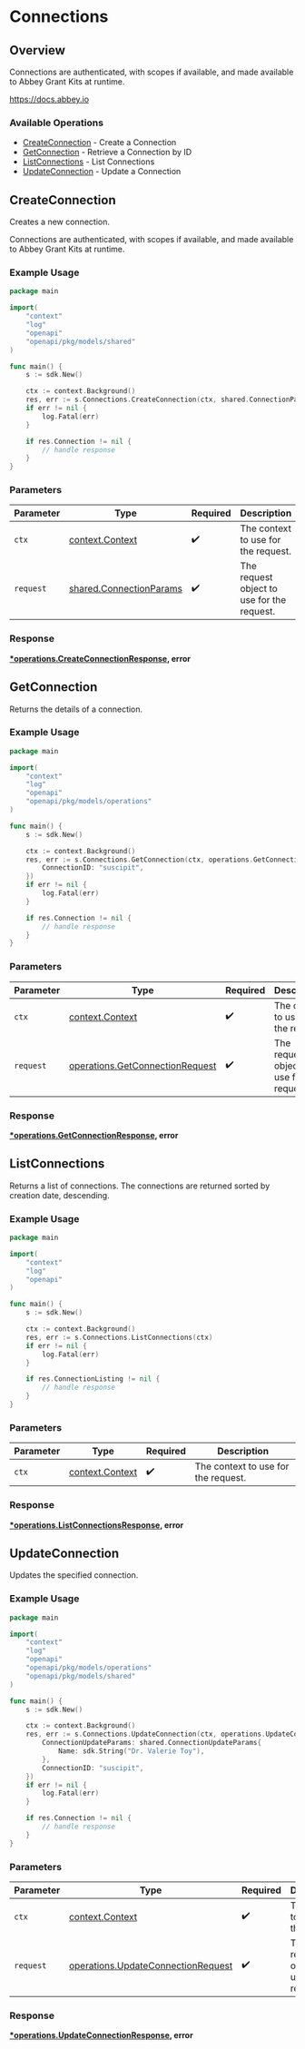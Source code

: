# Connections

## Overview

Connections are authenticated, with scopes if available, and made available to Abbey Grant Kits at runtime.


<https://docs.abbey.io>
### Available Operations

* [CreateConnection](#createconnection) - Create a Connection
* [GetConnection](#getconnection) - Retrieve a Connection by ID
* [ListConnections](#listconnections) - List Connections
* [UpdateConnection](#updateconnection) - Update a Connection

## CreateConnection

Creates a new connection.

Connections are authenticated, with scopes if available, and made available to Abbey Grant Kits at runtime.


### Example Usage

```go
package main

import(
	"context"
	"log"
	"openapi"
	"openapi/pkg/models/shared"
)

func main() {
    s := sdk.New()

    ctx := context.Background()
    res, err := s.Connections.CreateConnection(ctx, shared.ConnectionParams{})
    if err != nil {
        log.Fatal(err)
    }

    if res.Connection != nil {
        // handle response
    }
}
```

### Parameters

| Parameter                                                          | Type                                                               | Required                                                           | Description                                                        |
| ------------------------------------------------------------------ | ------------------------------------------------------------------ | ------------------------------------------------------------------ | ------------------------------------------------------------------ |
| `ctx`                                                              | [context.Context](https://pkg.go.dev/context#Context)              | :heavy_check_mark:                                                 | The context to use for the request.                                |
| `request`                                                          | [shared.ConnectionParams](../../models/shared/connectionparams.md) | :heavy_check_mark:                                                 | The request object to use for the request.                         |


### Response

**[*operations.CreateConnectionResponse](../../models/operations/createconnectionresponse.md), error**


## GetConnection

Returns the details of a connection.

### Example Usage

```go
package main

import(
	"context"
	"log"
	"openapi"
	"openapi/pkg/models/operations"
)

func main() {
    s := sdk.New()

    ctx := context.Background()
    res, err := s.Connections.GetConnection(ctx, operations.GetConnectionRequest{
        ConnectionID: "suscipit",
    })
    if err != nil {
        log.Fatal(err)
    }

    if res.Connection != nil {
        // handle response
    }
}
```

### Parameters

| Parameter                                                                          | Type                                                                               | Required                                                                           | Description                                                                        |
| ---------------------------------------------------------------------------------- | ---------------------------------------------------------------------------------- | ---------------------------------------------------------------------------------- | ---------------------------------------------------------------------------------- |
| `ctx`                                                                              | [context.Context](https://pkg.go.dev/context#Context)                              | :heavy_check_mark:                                                                 | The context to use for the request.                                                |
| `request`                                                                          | [operations.GetConnectionRequest](../../models/operations/getconnectionrequest.md) | :heavy_check_mark:                                                                 | The request object to use for the request.                                         |


### Response

**[*operations.GetConnectionResponse](../../models/operations/getconnectionresponse.md), error**


## ListConnections

Returns a list of connections.
The connections are returned sorted by creation date, descending.


### Example Usage

```go
package main

import(
	"context"
	"log"
	"openapi"
)

func main() {
    s := sdk.New()

    ctx := context.Background()
    res, err := s.Connections.ListConnections(ctx)
    if err != nil {
        log.Fatal(err)
    }

    if res.ConnectionListing != nil {
        // handle response
    }
}
```

### Parameters

| Parameter                                             | Type                                                  | Required                                              | Description                                           |
| ----------------------------------------------------- | ----------------------------------------------------- | ----------------------------------------------------- | ----------------------------------------------------- |
| `ctx`                                                 | [context.Context](https://pkg.go.dev/context#Context) | :heavy_check_mark:                                    | The context to use for the request.                   |


### Response

**[*operations.ListConnectionsResponse](../../models/operations/listconnectionsresponse.md), error**


## UpdateConnection

Updates the specified connection.


### Example Usage

```go
package main

import(
	"context"
	"log"
	"openapi"
	"openapi/pkg/models/operations"
	"openapi/pkg/models/shared"
)

func main() {
    s := sdk.New()

    ctx := context.Background()
    res, err := s.Connections.UpdateConnection(ctx, operations.UpdateConnectionRequest{
        ConnectionUpdateParams: shared.ConnectionUpdateParams{
            Name: sdk.String("Dr. Valerie Toy"),
        },
        ConnectionID: "suscipit",
    })
    if err != nil {
        log.Fatal(err)
    }

    if res.Connection != nil {
        // handle response
    }
}
```

### Parameters

| Parameter                                                                                | Type                                                                                     | Required                                                                                 | Description                                                                              |
| ---------------------------------------------------------------------------------------- | ---------------------------------------------------------------------------------------- | ---------------------------------------------------------------------------------------- | ---------------------------------------------------------------------------------------- |
| `ctx`                                                                                    | [context.Context](https://pkg.go.dev/context#Context)                                    | :heavy_check_mark:                                                                       | The context to use for the request.                                                      |
| `request`                                                                                | [operations.UpdateConnectionRequest](../../models/operations/updateconnectionrequest.md) | :heavy_check_mark:                                                                       | The request object to use for the request.                                               |


### Response

**[*operations.UpdateConnectionResponse](../../models/operations/updateconnectionresponse.md), error**

